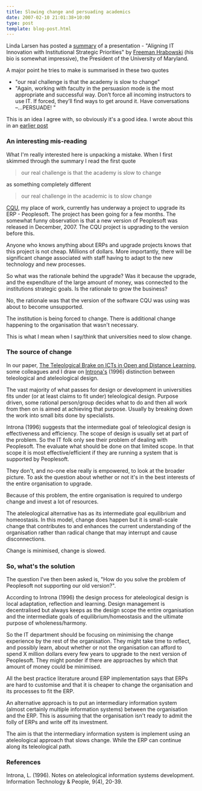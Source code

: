 ```yaml
---
title: Slowing change and persuading academics
date: 2007-02-10 21:01:38+10:00
type: post
template: blog-post.html
---
```

Linda Larsen has posted a [summary](http://connect.educause.edu/blog/llarsen/summary_aligning_it_innovation_with_institutional_strategic_priorities/16748) of a presentation - "Aligning IT Innovation with Institutional Strategic Priorities" by [Freeman Hrabowski](http://www.umbc.edu/AboutUMBC/president/) (his bio is somewhat impressive), the President of the University of Maryland.

A major point he tries to make is summarised in these two quotes

- "our real challenge is that the academy is slow to change"
- "Again, working with faculty in the persuasion mode is the most appropriate and successful way. Don’t force all incoming instructors to use IT. If forced, they’ll find ways to get around it. Have conversations –…PERSUADE! "

This is an idea I agree with, so obviously it's a good idea. I wrote about this in an [earlier post](http://cq-pan.cqu.edu.au/david-jones/blog/?p=98)

### An interesting mis-reading

What I'm really interested here is unpacking a mistake. When I first skimmed through the summary I read the first quote

> our real challenge is that the academy is slow to change

as something completely different

> our real challenge in the academic is to slow change

[CQU](http://www.cqu.edu.au), my place of work, currently has underway a project to upgrade its ERP - Peoplesoft. The project has been going for a few months. The somewhat funny observation is that a new version of Peoplesoft was released in December, 2007. The CQU project is upgrading to the version before this.

Anyone who knows anything about ERPs and upgrade projects knows that this project is not cheap. Millions of dollars. More importantly, there will be significant change associated with staff having to adapt to the new technology and new processes.

So what was the rationale behind the upgrade? Was it because the upgrade, and the expenditure of the large amount of money, was connected to the institutions strategic goals. Is the rationale to grow the business?

No, the rationale was that the version of the software CQU was using was about to become unsupported.

The institution is being forced to change. There is additional change happening to the organisation that wasn't necessary.

This is what I mean when I say/think that universities need to slow change.

### The source of change

In our paper, [The Teleological Brake on ICTs in Open and Distance Learning](http://cq-pan.cqu.edu.au/david-jones/Publications/Papers_and_Books/Brake/), some colleagues and I draw on [Introna's](http://www.lums.lancs.ac.uk/owt/profiles/119/) (1996) distinction between teleological and ateleological design.

The vast majority of what passes for design or development in universities fits under (or at least claims to fit under) teleological design. Purpose driven, some rational person/group decides what to do and then all work from then on is aimed at achieving that purpose. Usually by breaking down the work into small bits done by specialists.

Introna (1996) suggests that the intermediate goal of teleological design is effectiveness and efficiency. The scope of design is usually set at part of the problem. So the IT folk only see their problem of dealing with Peoplesoft. The evaluate what should be done on that limited scope. In that scope it is most effective/efficient if they are running a system that is supported by Peoplesoft.

They don't, and no-one else really is empowered, to look at the broader picture. To ask the question about whether or not it's in the best interests of the entire organisation to upgrade.

Because of this problem, the entire organisation is required to undergo change and invest a lot of resources.

The ateleological alternative has as its intermediate goal equilibrium and homeostasis. In this model, change does happen but it is small-scale change that contributes to and enhances the current understanding of the organisation rather than radical change that may interrupt and cause disconnections.

Change is minimised, change is slowed.

### So, what's the solution

The question I've then been asked is, "How do you solve the problem of Peoplesoft not supporting our old version?".

According to Introna (1996) the design process for ateleological design is local adaptation, reflection and learning. Design management is decentralised but always keeps as the design scope the entire organisation and the intermediate goals of equilibrium/homeostasis and the ultimate purpose of wholeness/harmony.

So the IT department should be focusing on minimising the change experience by the rest of the organisation. They might take time to reflect, and possibly learn, about whether or not the organisation can afford to spend X million dollars every few years to upgrade to the next version of Peoplesoft. They might ponder if there are approaches by which that amount of money could be minimised.

All the best practice literature around ERP implementation says that ERPs are hard to customise and that it is cheaper to change the organisation and its processes to fit the ERP.

An alternative approach is to put an intermediary information system (almost certainly multiple information systems) between the organisation and the ERP. This is assuming that the organisation isn't ready to admit the folly of ERPs and write off its investment.

The aim is that the intermediary information system is implement using an ateleological approach that slows change. While the ERP can continue along its teleological path.

### References

Introna, L. (1996). Notes on ateleological information systems development. Information Technology & People, 9(4), 20-39.